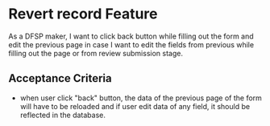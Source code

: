 # Revert record Feature

As a DFSP maker, I want to click back button while filling out the form and edit the previous page in case I want to edit the fields from previous while filling out the page or from review submission stage.

## Acceptance Criteria

* when user click "back" button, the data of the previous page of the form will have to be reloaded and if user edit data of any field, it should be reflected in the database.
